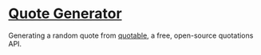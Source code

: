 # [Quote Generator](https://yk722.github.io/quote-generator/)
 Generating a random quote from [quotable](https://api.quotable.io), a free, open-source quotations API.
